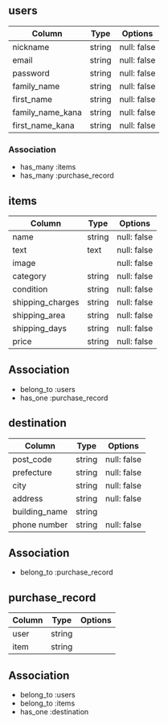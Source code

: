 ## users

| Column           | Type   | Options     |
|------------------|--------|-------------|
| nickname         | string | null: false |
| email            | string | null: false |
| password         | string | null: false |
| family_name      | string | null: false |
| first_name       | string | null: false |
| family_name_kana | string | null: false |
| first_name_kana  | string | null: false |

### Association
- has_many :items
- has_many :purchase_record

## items

| Column           | Type   | Options     |
|------------------|--------|-------------|
| name             | string | null: false |
| text             | text   | null: false |
| image            |        | null: false |
| category         | string | null: false |
| condition        | string | null: false |
| shipping_charges | string | null: false |
| shipping_area    | string | null: false |
| shipping_days    | string | null: false |
| price            | string | null: false |

## Association
- belong_to :users
- has_one :purchase_record

## destination

| Column        | Type   | Options     |
|---------------|--------|-------------|
| post_code     | string | null: false |
| prefecture    | string | null: false |
| city          | string | null: false |
| address       | string | null: false |
| building_name | string |             |
| phone number  | string | null: false |

## Association
- belong_to :purchase_record

## purchase_record

| Column | Type   | Options     |
|--------|--------|-------------|
| user   | string |             |
| item   | string |             |

## Association
- belong_to :users
- belong_to :items
- has_one :destination



